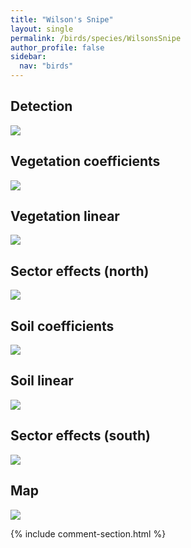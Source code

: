 ```yaml
---
title: "Wilson's Snipe"
layout: single
permalink: /birds/species/WilsonsSnipe
author_profile: false
sidebar:
  nav: "birds"
---
```


<h2>Detection</h2>

<img src="https://beallen.github.io/DevelopmentWebsite/assets/images/birds/WilsonsSnipe/det.jpg">

<h2>Vegetation coefficients</h2>

<img src="https://beallen.github.io/DevelopmentWebsite/assets/images/birds/WilsonsSnipe/veghf.jpg">

<h2>Vegetation linear</h2>

<img src="https://beallen.github.io/DevelopmentWebsite/assets/images/birds/WilsonsSnipe/lin-north.jpg">

<h2>Sector effects (north)</h2>

<img src="https://beallen.github.io/DevelopmentWebsite/assets/images/birds/WilsonsSnipe/sector-north.jpg">

<h2>Soil coefficients</h2>

<img src="https://beallen.github.io/DevelopmentWebsite/assets/images/birds/WilsonsSnipe/soilhf.jpg">

<h2>Soil linear</h2>

<img src="https://beallen.github.io/DevelopmentWebsite/assets/images/birds/WilsonsSnipe/lin-south.jpg">

<h2>Sector effects (south)</h2>

<img src="https://beallen.github.io/DevelopmentWebsite/assets/images/birds/WilsonsSnipe/sector-south.jpg">

<h2>Map</h2>

<img src="https://beallen.github.io/DevelopmentWebsite/assets/images/birds/WilsonsSnipe/map.jpg">

{% include comment-section.html %}
